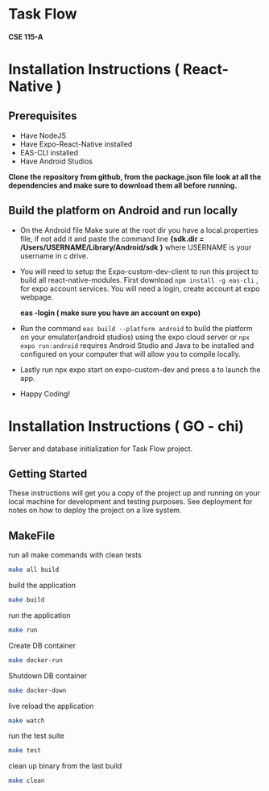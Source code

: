 # Task Flow 
#### CSE 115-A


# Installation Instructions ( React-Native )

## Prerequisites

- Have NodeJS
- Have Expo-React-Native installed
- EAS-CLI installed
- Have Android Studios

  
  
**Clone the repository from github, from the package.json file look at all the dependencies and make sure to download them all before running.**

##  Build the platform on Android and run locally

- On the Android file Make sure at the root dir you have a local.properties file, if not add it and paste the command line **{sdk.dir = /Users/USERNAME/Library/Android/sdk }** where USERNAME is your username in c drive.

- You will need to setup the Expo-custom-dev-client to run this project to build all react-native-modules. First download `npm install -g eas-cli` , for expo account services.  You will need a login, create account at expo webpage.

  **eas -login ( make sure you have an account on expo)**

- Run the command `eas build --platform android` to build the platform on your emulator(android studios) using the expo cloud server or `npx expo run:android` requires Android Studio and Java to be installed and configured on your computer that will allow you to compile locally.

- Lastly run npx expo start on expo-custom-dev and press a to launch the app.

- Happy Coding!


# Installation Instructions ( GO - chi)

Server and database initialization for Task Flow project. 

## Getting Started

These instructions will get you a copy of the project up and running on your local machine for development and testing purposes. See deployment for notes on how to deploy the project on a live system.

## MakeFile

run all make commands with clean tests
```bash
make all build
```

build the application
```bash
make build
```

run the application
```bash
make run
```

Create DB container
```bash
make docker-run
```

Shutdown DB container
```bash
make docker-down
```

live reload the application
```bash
make watch
```

run the test suite
```bash
make test
```

clean up binary from the last build
```bash
make clean
```

